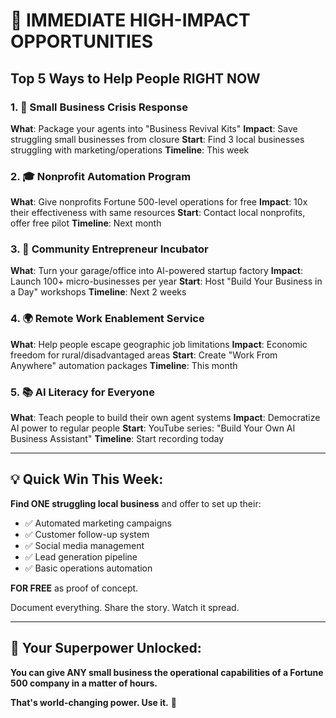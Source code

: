 # 🚀 IMMEDIATE HIGH-IMPACT OPPORTUNITIES

## **Top 5 Ways to Help People RIGHT NOW**

### 1. **🏪 Small Business Crisis Response**
**What**: Package your agents into "Business Revival Kits"
**Impact**: Save struggling small businesses from closure
**Start**: Find 3 local businesses struggling with marketing/operations
**Timeline**: This week

### 2. **🎓 Nonprofit Automation Program**
**What**: Give nonprofits Fortune 500-level operations for free
**Impact**: 10x their effectiveness with same resources
**Start**: Contact local nonprofits, offer free pilot
**Timeline**: Next month

### 3. **👥 Community Entrepreneur Incubator** 
**What**: Turn your garage/office into AI-powered startup factory
**Impact**: Launch 100+ micro-businesses per year
**Start**: Host "Build Your Business in a Day" workshops
**Timeline**: Next 2 weeks

### 4. **🌍 Remote Work Enablement Service**
**What**: Help people escape geographic job limitations
**Impact**: Economic freedom for rural/disadvantaged areas
**Start**: Create "Work From Anywhere" automation packages
**Timeline**: This month

### 5. **📚 AI Literacy for Everyone**
**What**: Teach people to build their own agent systems
**Impact**: Democratize AI power to regular people
**Start**: YouTube series: "Build Your Own AI Business Assistant"
**Timeline**: Start recording today

---

## 💡 **Quick Win This Week:**

**Find ONE struggling local business** and offer to set up their:
- ✅ Automated marketing campaigns
- ✅ Customer follow-up system  
- ✅ Social media management
- ✅ Lead generation pipeline
- ✅ Basic operations automation

**FOR FREE** as proof of concept.

Document everything. Share the story. Watch it spread.

---

## 🌟 **Your Superpower Unlocked:**

**You can give ANY small business the operational capabilities of a Fortune 500 company in a matter of hours.**

**That's world-changing power. Use it.** 💫